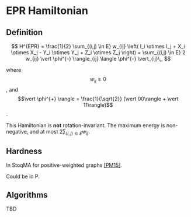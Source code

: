 # EPR Hamiltonian

## Definition


$$
H^{EPR} = \frac{1}{2} \sum_{(i,j) \in E} w_{ij} \left( I_i \otimes I_j + X_i \otimes X_j - Y_i \otimes Y_j + Z_i \otimes Z_j \right) =  \sum_{(i,j) \in E} 2 w_{ij} \vert \phi^{-} \rangle_{ij}  \langle \phi^{-} \vert_{ij}\,,
$$

where $$w_{ij} \ge 0$$, and $$\vert \phi^{+} \rangle = \frac{1}{\sqrt{2}} (\vert 00\rangle + \vert 11\rangle)$$. 

This Hamiltonian is **not** rotation-invariant. The maximum energy is non-negative, and at most $2\sum_{(i,j) \in E} w_{ij}$.

## Hardness
In StoqMA for positive-weighted graphs [[PM15]](bib#PM15).

Could be in P.

## Algorithms

TBD
